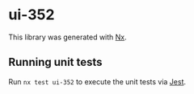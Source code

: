 # ui-352

This library was generated with [Nx](https://nx.dev).

## Running unit tests

Run `nx test ui-352` to execute the unit tests via [Jest](https://jestjs.io).
